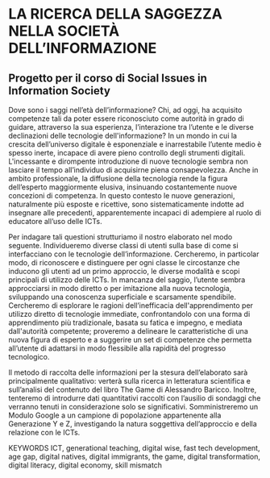 # LA RICERCA DELLA SAGGEZZA NELLA SOCIETÀ DELL’INFORMAZIONE
## Progetto per il corso di Social Issues in Information Society

Dove sono i saggi nell’età dell’informazione? Chi, ad oggi, ha acquisito competenze tali da poter essere riconosciuto come autorità in grado di guidare, attraverso la sua esperienza, l’interazione tra l’utente e le diverse declinazioni delle tecnologie dell'informazione?
In un mondo in cui la crescita dell’universo digitale è esponenziale e inarrestabile l’utente medio è spesso inerte, incapace di avere pieno controllo degli strumenti digitali. 
L'incessante e dirompente introduzione di nuove tecnologie sembra non lasciare il tempo all’individuo di acquisirne piena consapevolezza. Anche in ambito professionale, la diffusione della tecnologia rende la figura dell’esperto maggiormente elusiva, insinuando costantemente nuove concezioni di competenza.
In questo contesto le nuove generazioni, naturalmente più esposte e ricettive, sono sistematicamente indotte ad insegnare alle precedenti, apparentemente incapaci di adempiere al ruolo di educatore all’uso delle ICTs.

Per indagare tali questioni strutturiamo il nostro elaborato nel modo seguente. Individueremo diverse classi di utenti sulla base di come si interfacciano con le tecnologie dell’informazione. Cercheremo, in particolar modo, di riconoscere e distinguere per ogni classe le circostanze che inducono gli utenti ad un primo approccio, le diverse modalità e scopi principali di utilizzo delle ICTs.
In mancanza del saggio, l’utente sembra approcciarsi in modo diretto o per imitazione alla nuova tecnologia, sviluppando una conoscenza superficiale e scarsamente spendibile. Cercheremo di esplorare le ragioni dell’inefficacia dell'apprendimento per utilizzo diretto di tecnologie immediate, confrontandolo con una forma di apprendimento più tradizionale, basata su fatica e impegno, e mediata dall'autorità competente; proveremo a delineare le caratteristiche di una nuova figura di esperto e a suggerire un set di competenze che permetta all’utente di adattarsi in modo flessibile alla rapidità del progresso tecnologico.

Il metodo di raccolta delle informazioni per la stesura dell’elaborato sarà principalmente qualitativo: verterà sulla ricerca in letteratura scientifica e sull’analisi del contenuto del libro The Game  di Alessandro Baricco.
Inoltre, tenteremo di introdurre dati quantitativi raccolti con l’ausilio di sondaggi che verranno tenuti in considerazione solo se significativi. Somministreremo un Modulo Google a un campione di popolazione appartenente alla Generazione Y e Z, investigando la natura soggettiva dell’approccio e della relazione con le ICTs.

KEYWORDS
ICT, generational teaching, digital wise, fast tech development, age gap, digital natives, digital immigrants, the game, digital transformation, digital literacy, digital economy, skill mismatch

